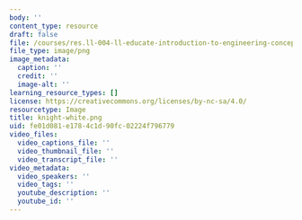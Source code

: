 ```yaml
---
body: ''
content_type: resource
draft: false
file: /courses/res.ll-004-ll-educate-introduction-to-engineering-concepts-spring-2022/knight-white.png
file_type: image/png
image_metadata:
  caption: ''
  credit: ''
  image-alt: ''
learning_resource_types: []
license: https://creativecommons.org/licenses/by-nc-sa/4.0/
resourcetype: Image
title: knight-white.png
uid: fe01d081-e178-4c1d-90fc-02224f796779
video_files:
  video_captions_file: ''
  video_thumbnail_file: ''
  video_transcript_file: ''
video_metadata:
  video_speakers: ''
  video_tags: ''
  youtube_description: ''
  youtube_id: ''
---
```

